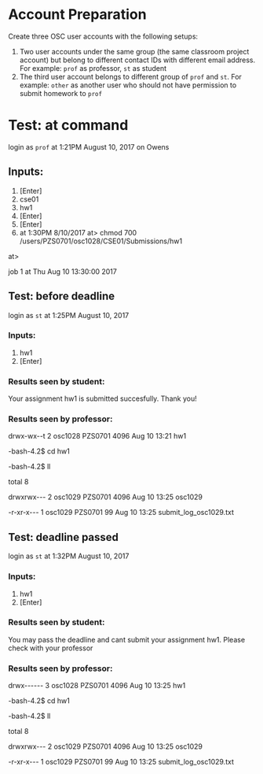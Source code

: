 # Account Preparation

Create three OSC user accounts with the following setups:
1. Two user accounts under the same group (the same classroom project account) but belong to different contact IDs with different email address. For example: `prof` as professor, `st` as student
2. The third user account belongs to different group of `prof` and `st`. For example: `other` as another user who should not have permission to submit homework to `prof`

# Test: at command

login as `prof` at 1:21PM August 10, 2017 on Owens
## Inputs:
1. [Enter]
2. cse01
3. hw1
4. [Enter]
5. [Enter]
6. at 1:30PM 8/10/2017
at> chmod 700 /users/PZS0701/osc1028/CSE01/Submissions/hw1

at> <EOT>

job 1 at Thu Aug 10 13:30:00 2017

## Test: before deadline 
login as `st` at 1:25PM August 10, 2017
### Inputs:
1. hw1
2. [Enter]

### Results seen by student:
Your assignment hw1 is submitted succesfully. Thank you!

### Results seen by professor:
drwx-wx--t 2 osc1028 PZS0701 4096 Aug 10 13:21 hw1

-bash-4.2$ cd hw1

-bash-4.2$ ll

total 8

drwxrwx--- 2 osc1029 PZS0701 4096 Aug 10 13:25 osc1029

-r-xr-x--- 1 osc1029 PZS0701   99 Aug 10 13:25 submit_log_osc1029.txt

## Test: deadline passed

login as `st` at 1:32PM August 10, 2017
### Inputs:
1. hw1
2. [Enter]

### Results seen by student:
You may pass the deadline and cant submit your assignment hw1. Please check with your professor

### Results seen by professor:
drwx------ 3 osc1028 PZS0701 4096 Aug 10 13:25 hw1

-bash-4.2$ cd hw1

-bash-4.2$ ll

total 8

drwxrwx--- 2 osc1029 PZS0701 4096 Aug 10 13:25 osc1029

-r-xr-x--- 1 osc1029 PZS0701   99 Aug 10 13:25 submit_log_osc1029.txt




